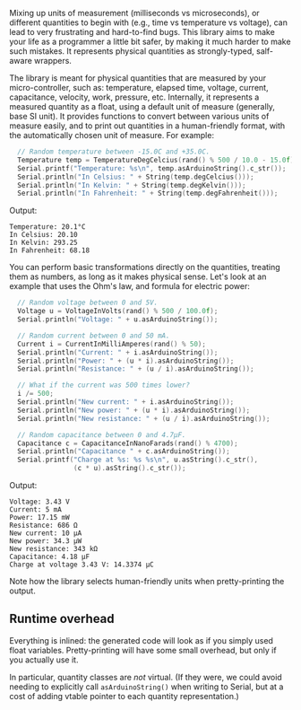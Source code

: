 Mixing up units of measurement (milliseconds vs microseconds), or different quantities to begin with (e.g., time vs temperature vs voltage), can lead to very frustrating and hard-to-find bugs. This library aims to make your life as a programmer a little bit safer, by making it much harder to make such mistakes. It represents physical quantities as strongly-typed, salf-aware wrappers.

The library is meant for physical quantities that are measured by your micro-controller, such as: temperature, elapsed time, voltage, current, capacitance, velocity, work, pressure, etc. Internally, it represents a measured quantity as a float, using a default unit of measure (generally, base SI unit). It provides functions to convert between various units of measure easily, and to print out quantities in a human-friendly format, with the automatically chosen unit of measure. For example:

```cpp
  // Random temperature between -15.0C and +35.0C.
  Temperature temp = TemperatureDegCelcius(rand() % 500 / 10.0 - 15.0f);
  Serial.printf("Temperature: %s\n", temp.asArduinoString().c_str());
  Serial.println("In Celsius: " + String(temp.degCelcius()));
  Serial.println("In Kelvin: " + String(temp.degKelvin()));
  Serial.println("In Fahrenheit: " + String(temp.degFahrenheit()));
```

Output:
```
Temperature: 20.1°C
In Celsius: 20.10
In Kelvin: 293.25
In Fahrenheit: 68.18
```

You can perform basic transformations directly on the quantities, treating them as numbers, as long as it makes physical sense. Let's look at an example that uses the Ohm's law, and formula for electric power:

```cpp
  // Random voltage between 0 and 5V.
  Voltage u = VoltageInVolts(rand() % 500 / 100.0f);
  Serial.println("Voltage: " + u.asArduinoString());

  // Random current between 0 and 50 mA.
  Current i = CurrentInMilliAmperes(rand() % 50);
  Serial.println("Current: " + i.asArduinoString());
  Serial.println("Power: " + (u * i).asArduinoString());
  Serial.println("Resistance: " + (u / i).asArduinoString());

  // What if the current was 500 times lower?
  i /= 500;
  Serial.println("New current: " + i.asArduinoString());
  Serial.println("New power: " + (u * i).asArduinoString());
  Serial.println("New resistance: " + (u / i).asArduinoString());

  // Random capacitance between 0 and 4.7µF.
  Capacitance c = CapacitanceInNanoFarads(rand() % 4700);
  Serial.println("Capacitance " + c.asArduinoString());
  Serial.printf("Charge at %s: %s %s\n", u.asString().c_str(),
                (c * u).asString().c_str());
```

Output:
```
Voltage: 3.43 V
Current: 5 mA
Power: 17.15 mW
Resistance: 686 Ω
New current: 10 µA
New power: 34.3 µW
New resistance: 343 kΩ
Capacitance: 4.18 µF
Charge at voltage 3.43 V: 14.3374 µC
```

Note how the library selects human-friendly units when pretty-printing the output.

## Runtime overhead

Everything is inlined: the generated code will look as if you simply used float variables. Pretty-printing will have some small overhead, but only if you actually use it.

In particular, quantity classes are _not_ virtual. (If they were, we could avoid needing to explicitly call ```asArduinoString()``` when writing to Serial, but at a cost of adding vtable pointer to each quantity representation.)
